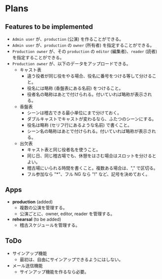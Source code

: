 # Plans

## Features to be implemented

- `Admin user` が、`production` (公演) を作ることができる。
- `Admin user` が、`production` の `owner` (所有者) を指定することができる。
- `Production owner` が、その `production` の `editor` (編集者)、`reader` (読者) を指定することができる。
- `Production owner` が、以下のデータをアップロードできる。
    - キャスト表
        - 違う役者が同じ役をやる場合、役名に番号をつける等して分けること。
        - 役名には略称 (香盤表にある名前) をつけること。
        - 役者名の略称はあとで付けられる。付いていれば略称が表示される。
    - 香盤表
        - シーンは稽古できる最小単位にまで分けておく。
        - ダブルキャストでキャストが変わるなら、ふたつのシーンにする。
        - 役名は略称 (セリフ行にあるような名前) で書くこと。
        - シーン名の略称はあとで付けられる。付いていれば略称が表示される。
    - 出欠表
        - キャスト表と同じ役者名を使うこと。
        - 同じ日、同じ稽古場でも、休憩をはさむ場合はスロットを分けるとよい。
        - 稽古場にいられる時間を書くこと。複数ある場合は、"," で区切る。
        - フル参加なら "*"、フル NG なら "!" など、記号を決めておく。

## Apps
- **production** (added)
    - 複数の公演を管理する。
    - 公演ごとに、owner, editor, reader を管理する。
- **rehearsal** (to be added)
    - 稽古スケジュールを管理する。

## ToDo
- サインアップ機能
    - 最初は、自由にサインアップできるようにはしない。
- メール送信機能
    - サインアップ機能を作るなら必要。
